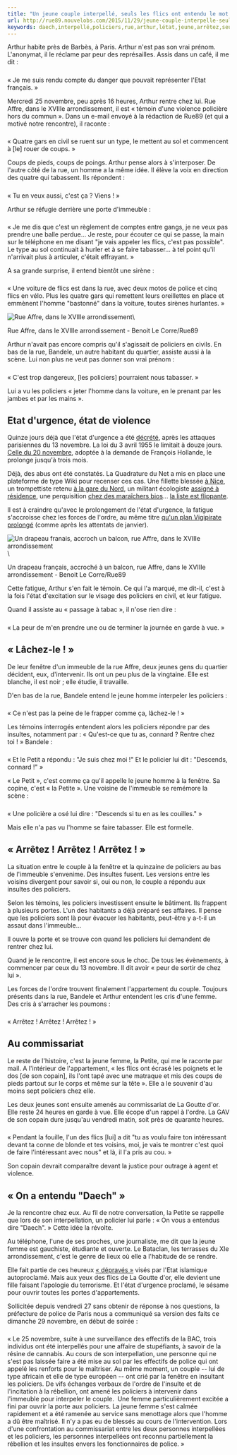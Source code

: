 ```yaml
---
title: "Un jeune couple interpellé, seuls les flics ont entendu le mot « Daech »"
url: http://rue89.nouvelobs.com/2015/11/29/jeune-couple-interpelle-seuls-les-flics-ont-entendu-mot-daech-262288
keywords: daech,interpellé,policiers,rue,arthur,létat,jeune,arrêtez,seuls,faire,flics,novembre,cest,couple,entendu
---
```

Arthur habite près de Barbès, à Paris. Arthur n'est pas son vrai prénom. L'anonymat, il le réclame par peur des représailles. Assis dans un café, il me dit :

##### 

« Je me suis rendu compte du danger que pouvait représenter l'Etat français. »

Mercredi 25 novembre, peu après 16 heures, Arthur rentre chez lui. Rue Affre, dans le XVIIIe arrondissement, il est « témoin d'une violence policière hors du commun ». Dans un e-mail envoyé à la rédaction de Rue89 (et qui a motivé notre rencontre), il raconte :

##### 

« Quatre gars en civil se ruent sur un type, le mettent au sol et commencent à \[le\] rouer de coups. »

Coups de pieds, coups de poings. Arthur pense alors à s'interposer. De l'autre côté de la rue, un homme a la même idée. Il élève la voix en direction des quatre qui tabassent. Ils répondent :

##### 

« Tu en veux aussi, c'est ça ? Viens ! »

Arthur se réfugie derrière une porte d'immeuble :

##### 

« Je me dis que c'est un règlement de comptes entre gangs, je ne veux pas prendre une balle perdue\... Je reste, pour écouter ce qui se passe, la main sur le téléphone en me disant "je vais appeler les flics, c'est pas possible". Le type au sol continuait à hurler et à se faire tabasser\... à tel point qu'il n'arrivait plus à articuler, c'était effrayant. »

A sa grande surprise, il entend bientôt une sirène :

##### 

« Une voiture de flics est dans la rue, avec deux motos de police et cinq flics en vélo. Plus les quatre gars qui remettent leurs oreillettes en place et emmènent l'homme "bastonné" dans la voiture, toutes sirènes hurlantes. »

![Rue Affre, dans le XVIIIe arrondissement](https://media.nouvelobs.com/ext/uri/sreferentiel.nouvelobs.com/file/rue89/a4a9175eaebce9cde12016d3363bc706.jpg)\

Rue Affre, dans le XVIIIe arrondissement - Benoit Le Corre/Rue89

Arthur n'avait pas encore compris qu'il s'agissait de policiers en civils. En bas de la rue, Bandele, un autre habitant du quartier, assiste aussi à la scène. Lui non plus ne veut pas donner son vrai prénom :

##### 

« C'est trop dangereux, \[les policiers\] pourraient nous tabasser. »

Lui a vu les policiers « jeter l'homme dans la voiture, en le prenant par les jambes et par les mains ».

Etat d'urgence, état de violence
--------------------------------

Quinze jours déjà que l'état d'urgence a été [décrété](http://www.legifrance.gouv.fr/eli/decret/2015/11/14/INTD1527633D/jo), après les attaques parisiennes du 13 novembre. La loi du 3 avril 1955 le limitait à douze jours. [Celle du 20 novembre](http://www.lemonde.fr/police-justice/article/2015/11/23/que-contient-la-loi-sur-l-etat-d-urgence_4815295_1653578.html), adoptée à la demande de François Hollande, le prolonge jusqu'à trois mois.

Déjà, des abus ont été constatés. La Quadrature du Net a mis en place une plateforme de type Wiki pour recenser ces cas. Une fillette blessée [à Nice](http://www.nicematin.com/nice/video-une-fillette-blessee-lors-dune-descente-du-raid-a-nice.2401142.html), un trompettiste retenu [à la gare du Nord](http://www.clique.tv/ibrahim-maalouf-controles-marrivent-tres-souvent-france-cest-premiere/), un militant écologiste [assigné à résidence](http://www.liberation.fr/france/2015/11/26/cop21-un-militant-de-la-coalition-climat-assigne-a-residence_1416493), une perquisition [chez des maraîchers bios](http://www.bastamag.net/Perquisition-administrative-chez-des-maraichers-bio-Ils-s-attendaient-a-quoi)\... [la liste est flippante](http://wiki.laquadrature.net/%C3%89tat_urgence/Recensement).

Il est à craindre qu'avec le prolongement de l'état d'urgence, la fatigue s'accroisse chez les forces de l'ordre, au même titre [qu'un plan Vigipirate prolongé](http://www.la-croix.com/Actualite/France/L-interminable-plan-Vigipirate-epuise-les-forces-de-l-ordre-2015-03-02-1286457) (comme après les attentats de janvier).

![Un drapeau franais, accroch un balcon, rue Affre, dans le XVIIIe arrondissement](https://media.nouvelobs.com/ext/uri/sreferentiel.nouvelobs.com/file/rue89/e3740d6314b24e53c165f671381983a4.jpg)\

Un drapeau français, accroché à un balcon, rue Affre, dans le XVIIIe arrondissement - Benoit Le Corre/Rue89

Cette fatigue, Arthur s'en fait le témoin. Ce qui l'a marqué, me dit-il, c'est à la fois l'état d'excitation sur le visage des policiers en civil, et leur fatigue.

Quand il assiste au « passage à tabac », il n'ose rien dire :

##### 

« La peur de m'en prendre une ou de terminer la journée en garde à vue. »

« Lâchez-le ! »
---------------

De leur fenêtre d'un immeuble de la rue Affre, deux jeunes gens du quartier décident, eux, d'intervenir. Ils ont un peu plus de la vingtaine. Elle est blanche, il est noir ; elle étudie, il travaille. 

D'en bas de la rue, Bandele entend le jeune homme interpeler les policiers :

##### 

« Ce n'est pas la peine de le frapper comme ça, lâchez-le ! »

Les témoins interrogés entendent alors les policiers répondre par des insultes, notamment par : « Qu'est-ce que tu as, connard ? Rentre chez toi ! » Bandele :

##### 

« Et le Petit a répondu : "Je suis chez moi !" Et le policier lui dit : "Descends, connard !" »

« Le Petit », c'est comme ça qu'il appelle le jeune homme à la fenêtre. Sa copine, c'est « la Petite ». Une voisine de l'immeuble se remémore la scène :

##### 

« Une policière a osé lui dire : "Descends si tu en as les couilles." »

Mais elle n'a pas vu l'homme se faire tabasser. Elle est formelle.

« Arrêtez ! Arrêtez ! Arrêtez ! »
---------------------------------

La situation entre le couple à la fenêtre et la quinzaine de policiers au bas de l'immeuble s'envenime. Des insultes fusent. Les versions entre les voisins divergent pour savoir si, oui ou non, le couple a répondu aux insultes des policiers.

Selon les témoins, les policiers investissent ensuite le bâtiment. Ils frappent à plusieurs portes. L'un des habitants a déjà préparé ses affaires. Il pense que les policiers sont là pour évacuer les habitants, peut-être y a-t-il un assaut dans l'immeuble\...

Il ouvre la porte et se trouve con quand les policiers lui demandent de rentrer chez lui. 

Quand je le rencontre, il est encore sous le choc. De tous les évènements, à commencer par ceux du 13 novembre. Il dit avoir « peur de sortir de chez lui ».

Les forces de l'ordre trouvent finalement l'appartement du couple. Toujours présents dans la rue, Bandele et Arthur entendent les cris d'une femme. Des cris à s'arracher les poumons :

##### 

« Arrêtez ! Arrêtez ! Arrêtez ! »

Au commissariat
---------------

Le reste de l'histoire, c'est la jeune femme, la Petite, qui me le raconte par mail. A l'intérieur de l'appartement, « les flics ont écrasé les poignets et le dos \[de son copain\], ils l'ont tapé avec une matraque et mis des coups de pieds partout sur le corps et même sur la tête ». Elle a le souvenir d'au moins sept policiers chez elle.

Les deux jeunes sont ensuite amenés au commissariat de La Goutte d'or. Elle reste 24 heures en garde à vue. Elle écope d'un rappel à l'ordre. La GAV de son copain dure jusqu'au vendredi matin, soit près de quarante heures. 

##### 

« Pendant la fouille, l'un des flics \[lui\] a dit "tu as voulu faire ton intéressant devant ta conne de blonde et tes voisins, moi, je vais te montrer c'est quoi de faire l'intéressant avec nous" et là, il l'a pris au cou. »

Son copain devrait comparaître devant la justice pour outrage à agent et violence.

« On a entendu "Daech" »
------------------------

Je la rencontre chez eux. Au fil de notre conversation, la Petite se rappelle que lors de son interpellation, un policier lui parle : « On vous a entendus dire "Daech". » Cette idée la révolte.

Au téléphone, l'une de ses proches, une journaliste, me dit que la jeune femme est gauchiste, étudiante et ouverte. Le Bataclan, les terrasses du XIe arrondissement, c'est le genre de lieux où elle a l'habitude de se rendre.

Elle fait partie de ces heureux [« dépravés »](http://rue89.nouvelobs.com/2015/11/16/avance-avance-bande-communique-daech-262124) visés par l'Etat islamique autoproclamé. Mais aux yeux des flics de La Goutte d'or, elle devient une fille faisant l'apologie du terrorisme. Et l'état d'urgence proclamé, le sésame pour ouvrir toutes les portes d'appartements.

Sollicitée depuis vendredi 27 sans obtenir de réponse à nos questions, la préfecture de police de Paris nous a communiqué sa version des faits ce dimanche 29 novembre, en début de soirée : 

##### 

« Le 25 novembre, suite à une surveillance des effectifs de la BAC, trois individus ont été interpellés pour une affaire de stupéfiants, à savoir de la résine de cannabis. Au cours de son interpellation, une personne qui ne s'est pas laissée faire a été mise au sol par les effectifs de police qui ont appelé les renforts pour le maîtriser. Au même moment, un couple -- lui de type africain et elle de type européen -- ont crié par la fenêtre en insultant les policiers. De vifs échanges verbaux de l'ordre de l'insulte et de l'incitation à la rébellion, ont amené les policiers à intervenir dans l'immeuble pour interpeler le couple.  Une femme particulièrement excitée a fini par ouvrir la porte aux policiers. La jeune femme s'est calmée rapidement et a été ramenée au service sans menottage alors que l'homme a dû être maîtrisé. Il n'y a pas eu de blessés au cours de l'intervention. Lors d'une confrontation au commissariat entre les deux personnes interpellées et les policiers, les personnes interpellées ont reconnu partiellement la rébellion et les insultes envers les fonctionnaires de police. »
